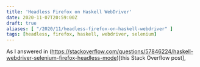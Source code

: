 ```yaml
---
title: 'Headless Firefox on Haskell WebDriver'
date: 2020-11-07T20:59:00Z
draft: true
aliases: [ "/2020/11/headless-firefox-on-haskell-webdriver" ]
tags: [headless, firefox, haskell, webdriver, selenium]
---
```


As I answered in (https://stackoverflow.com/questions/57846224/haskell-webdriver-selenium-firefox-headless-mode)[this Stack Overflow post],
